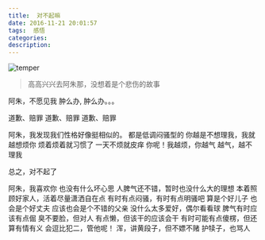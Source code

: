 ```yaml
---
title:  对不起嘛
date: 2016-11-21 20:01:57
tags:  感悟
categories:
description:
---
```


![temper](/images/temper.jpg)

> 高高兴兴去阿朱那，没想着是个悲伤的故事

阿朱，不愿见我
肿么办, 肿么办。。。

<!--more-->
道歉、赔罪
道歉、赔罪
道歉、赔罪

阿朱，我发现我们性格好像挺相似的。
都是低调闷骚型的
你越是不想理我，我就越想烦你
烦着烦着就习惯了
一天不烦就皮痒
你呢！我越烦，你越气
越气，越不理我

总之，对不起了

阿朱，我喜欢你
也没有什么坏心思
人脾气还不错，暂时也没什么大的理想
本着照顾好家人，活着尽量潇洒自在点
有时有点闷骚，有时有点明骚吧
算是个好儿子
也会是个好丈夫
应该也会是个不错的父亲
没什么太多爱好，偶尔看看球
脾气有时应该有点倔
臭不要脸，但对人
有点懒，但该干的应该会干
有时可能有点傻楞，但还算有情有义
会逗比犯二，管他呢！
浑，讲黄段子，但不嫖不赌
护犊子，也骂人
